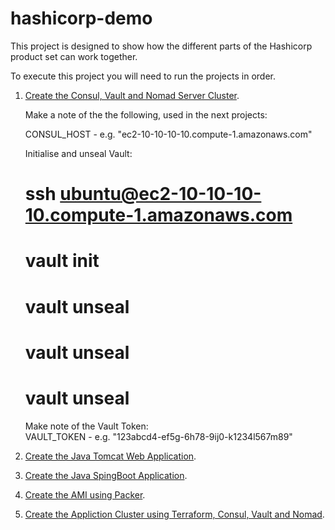 # hashicorp-demo

This project is designed to show how the different parts of the Hashicorp product set can work together.

To execute this project you will need to run the projects in order.

1. [Create the Consul, Vault and Nomad Server Cluster](./terraform-hashi-servers).
    
    Make a note of the the following, used in the next projects: 

    CONSUL_HOST  - e.g. "ec2-10-10-10-10.compute-1.amazonaws.com"  

    Initialise and unseal Vault:  

    # ssh ubuntu@ec2-10-10-10-10.compute-1.amazonaws.com
    # vault init
    # vault unseal <key1>  
    # vault unseal <key2>  
    # vault unseal <key3>  

    Make note of the Vault Token:  
    VAULT_TOKEN  - e.g. "123abcd4-ef5g-6h78-9ij0-k1234l567m89"   
    
2. [Create the Java Tomcat Web Application](./application).
3. [Create the Java SpingBoot Application](./application-springboot).
4. [Create the AMI using Packer](./packer).
5. [Create the Appliction Cluster using Terraform, Consul, Vault and Nomad](./terraform-hashi-clients).
